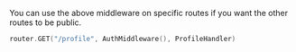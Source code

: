 You can use the above middleware on specific routes if you want the other routes to be public.

```go
router.GET("/profile", AuthMiddleware(), ProfileHandler)
```